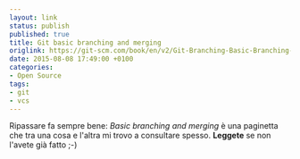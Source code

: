 ```yaml
---
layout: link
status: publish
published: true
title: Git basic branching and merging
origlink: https://git-scm.com/book/en/v2/Git-Branching-Basic-Branching-and-Merging
date: 2015-08-08 17:49:00 +0100
categories:
- Open Source
tags:
- git
- vcs
---
```


Ripassare fa sempre bene: _Basic branching and merging_ è una paginetta che tra una cosa e l'altra mi trovo a consultare spesso. **Leggete** se non l'avete già fatto ;-)
